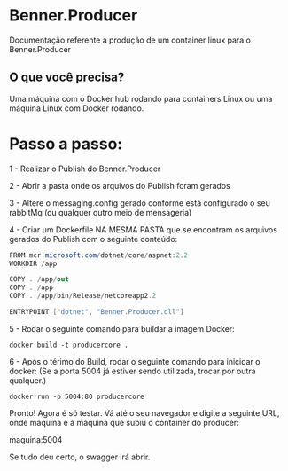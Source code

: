 # Benner.Producer

Documentação referente a produção de um container linux para o Benner.Producer

## O que você precisa?

Uma máquina com o Docker hub rodando para containers Linux ou uma máquina Linux com Docker rodando.

# Passo a passo:

1 - Realizar o Publish do Benner.Producer

2 - Abrir a pasta onde os arquivos do Publish foram gerados

3 - Altere o messaging.config gerado conforme está configurado o seu rabbitMq (ou qualquer outro meio de mensageria)

4 - Criar um Dockerfile NA MESMA PASTA que se encontram os arquivos gerados do Publish com o seguinte conteúdo:

```csharp
FROM mcr.microsoft.com/dotnet/core/aspnet:2.2
WORKDIR /app

COPY . /app/out
COPY . /app
COPY . /app/bin/Release/netcoreapp2.2

ENTRYPOINT ["dotnet", "Benner.Producer.dll"]
```

5 - Rodar o seguinte comando para buildar a imagem Docker:
```shell
docker build -t producercore .
```

6 - Após o térimo do Build, rodar o seguinte comando para inicioar o docker: (Se a porta 5004 já estiver sendo utilizada, trocar por outra qualquer.)
```shell
docker run -p 5004:80 producercore
```

Pronto! Agora é só testar. Vá até o seu navegador e digite a seguinte URL, onde maquina é a máquina que subiu o container do producer:

maquina:5004

Se tudo deu certo, o swagger irá abrir.
